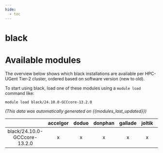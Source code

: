 ```yaml
---
hide:
  - toc
---
```


black
=====

# Available modules


The overview below shows which black installations are available per HPC-UGent Tier-2 cluster, ordered based on software version (new to old).

To start using black, load one of these modules using a `module load` command like:

```shell
module load black/24.10.0-GCCcore-13.2.0
```

*(This data was automatically generated on {{modules_last_updated}})*  

| |accelgor|doduo|donphan|gallade|joltik|shinx|skitty|
| :---: | :---: | :---: | :---: | :---: | :---: | :---: | :---: |
|black/24.10.0-GCCcore-13.2.0|x|x|x|x|x|x|x|

